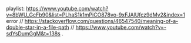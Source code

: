 playlist: https://www.youtube.com/watch?v=8bWU_GcFb90&list=PLhaS1k1mPiCO878vo-9xFJAlUfcz9dMv2&index=1
error  // https://stackoverflow.com/questions/46547540/meaning-of-a-double-star-in-a-file-path
    // https://www.youtube.com/watch?v=-sdYsDumGgM&t=138s .